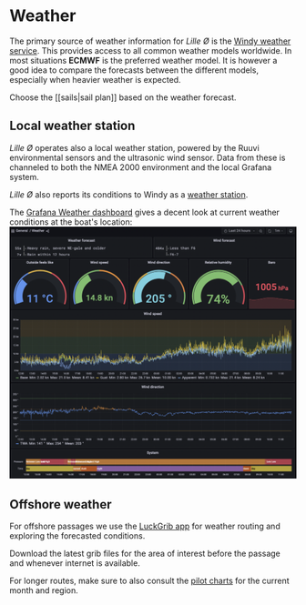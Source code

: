 # Weather

The primary source of weather information for _Lille Ø_ is the [Windy weather service](https://www.windy.com). This provides access to all common weather models worldwide.
In most situations **ECMWF** is the preferred weather model.
It is however a good idea to compare the forecasts between the different models, especially when heavier weather is expected.

Choose the [[sails|sail plan]] based on the weather forecast.

## Local weather station

_Lille Ø_ operates also a local weather station, powered by the Ruuvi environmental sensors and the ultrasonic wind sensor. Data from these is channeled to both the NMEA 2000 environment and the local Grafana system.

_Lille Ø_ also reports its conditions to Windy as a [weather station](https://www.windy.com/station/pws-f064d07f).

The [Grafana Weather dashboard](http://lille-oe-pi.local:3000/d/KNkl3x07k/weather?orgId=1&refresh=1m) gives a decent look at current weather conditions at the boat's location:
![Weather dashboard](../assets/weather-dashboard.png)
## Offshore weather

For offshore passages we use the [LuckGrib app](https://luckgrib.com) for weather routing and exploring the forecasted conditions.

Download the latest grib files for the area of interest before the passage and whenever internet is available.

For longer routes, make sure to also consult the [pilot charts](https://www.prevailing-winds.de/) for the current month and region.



